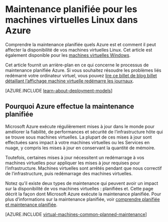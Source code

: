 <properties
    pageTitle="Opération de maintenance planifiée pour les machines virtuelles Linux | Microsoft Azure"
    description="Comprendre la maintenance planifiée quels Azure est et comment il affecte votre machines virtuelles Linux Azure"
    services="virtual-machines-linux"
    documentationCenter=""
    authors="drewm"
    manager="timlt"
    editor=""
    tags="azure-service-management,azure-resource-manager"/>

<tags
    ms.service="virtual-machines-linux"
    ms.workload="infrastructure-services"
    ms.tgt_pltfrm="vm-linux"
    ms.devlang="na"
    ms.topic="article"
    ms.date="04/26/2016"
    ms.author="drewm"/>

# <a name="planned-maintenance-for-linux-virtual-machines-in-azure"></a>Maintenance planifiée pour les machines virtuelles Linux dans Azure

Comprendre la maintenance planifiée quels Azure est et comment il peut affecter la disponibilité de vos machines virtuelles Linux. Cet article est également disponible pour les [machines virtuelles Windows](virtual-machines-windows-planned-maintenance.md). 

Cet article fournit un arrière-plan en ce qui concerne le processus de maintenance planifiée Azure. Si vous souhaitez résoudre les problèmes liés redémarré votre ordinateur virtuel, vous pouvez [lire ce billet de blog billet détaillant l’affichage machine virtuelle redémarre les journaux](https://azure.microsoft.com/blog/viewing-vm-reboot-logs/).

[AZURE.INCLUDE [learn-about-deployment-models](../../includes/learn-about-deployment-models-both-include.md)]

## <a name="why-azure-performs-planned-maintenance"></a>Pourquoi Azure effectue la maintenance planifiée

Microsoft Azure exécute régulièrement mises à jour dans le monde pour améliorer la fiabilité, de performances et sécurité de l’infrastructure hôte qui se trouve sous machines virtuelles. La plupart de ces mises à jour sont effectuées sans impact à votre machines virtuelles ou les Services en nuage, y compris les mises à jour en conservant la quantité de mémoire.

Toutefois, certaines mises à jour nécessitent un redémarrage à vos machines virtuelles pour appliquer les mises à jour requises pour l’infrastructure. Machines virtuelles sont arrêtés pendant que nous correctif de l’infrastructure, puis redémarrage des machines virtuelles.

Notez qu’il existe deux types de maintenance qui peuvent avoir un impact sur la disponibilité de vos machines virtuelles : planifiées et. Cette page décrit la façon dont Microsoft Azure exécute la maintenance planifiée. Pour plus d’informations sur la maintenance planifiée, voir [comprendre planifiée et maintenance planifiée](virtual-machines-linux-manage-availability.md).

[AZURE.INCLUDE [virtual-machines-common-planned-maintenance](../../includes/virtual-machines-common-planned-maintenance.md)]
